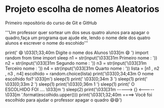 # Projeto escolha de nomes Aleatorios 
 Primeiro repositório do curso de Git e GitHub

'''Um professor quer sortear um dos seus quatro alunos para apagar o quadro,faça um programa que ajude ele, 
lendo o nome dele dos quatro alunos e escrever o nome do escohido'''


print(' 😄 \033[1;33;40m Digite o nome dos Alunos  \033[m 😄  ')
import random 
from time import sleep
n1 = str(input('\033[31m Primeiro nome :  '))
n2 = str(input('\033[31m Segundo nome :  '))
n3 = str(input('\033[31m Terceiro nome :  '))
n4 = str(input('\033[31m Quarto nome : '))
lista = [n1 , n2 , n3 , n4]
escolhido = random.choice(lista)
print('\033[0;34;43m O nome escolhido foi? \033[m')
sleep(1)
print(' \033[0;34m 3 ')
sleep(1)
print(' \033[0;33m 2 ')
sleep(1)
print('\033[0;36m  1 ')
sleep(1)
print(' O ESCOLHIDO FOI  .... \033[m ')
sleep(2)
print('\033[31m ----->    {}  <-----\033[m '.format(escolhido.upper()))
print('\033[1;32;40m ====> Você foi escolhido para ajudar o professor apagar o quadro 😄😄')